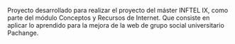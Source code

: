 Proyecto desarrollado para realizar el proyecto del máster INFTEL IX, como parte del módulo Conceptos y Recursos de Internet. Que consiste en aplicar lo aprendido para la mejora de la web de grupo social universitario Pachange.